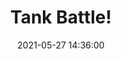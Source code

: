 ---
title: Tank Battle!
templates: [github-fetch.md]
groups: [github-readme]
github-url: https://github.com/ChromeUniverse/Tank-Battle/ 
date: 2021-05-27 14:36:00
--- 
